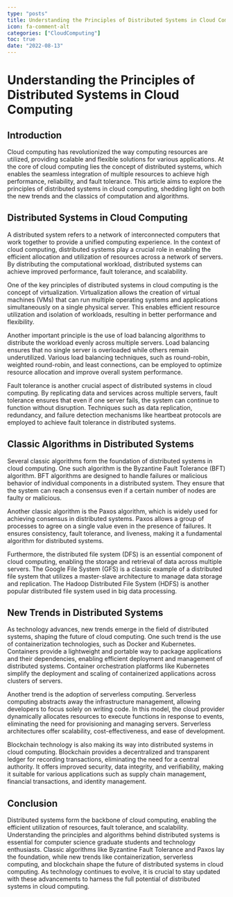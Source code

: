 ```yaml
---
type: "posts"
title: Understanding the Principles of Distributed Systems in Cloud Computing
icon: fa-comment-alt
categories: ["CloudComputing"]
toc: true
date: "2022-08-13"
---
```




# Understanding the Principles of Distributed Systems in Cloud Computing

## Introduction

Cloud computing has revolutionized the way computing resources are utilized, providing scalable and flexible solutions for various applications. At the core of cloud computing lies the concept of distributed systems, which enables the seamless integration of multiple resources to achieve high performance, reliability, and fault tolerance. This article aims to explore the principles of distributed systems in cloud computing, shedding light on both the new trends and the classics of computation and algorithms.

## Distributed Systems in Cloud Computing

A distributed system refers to a network of interconnected computers that work together to provide a unified computing experience. In the context of cloud computing, distributed systems play a crucial role in enabling the efficient allocation and utilization of resources across a network of servers. By distributing the computational workload, distributed systems can achieve improved performance, fault tolerance, and scalability.

One of the key principles of distributed systems in cloud computing is the concept of virtualization. Virtualization allows the creation of virtual machines (VMs) that can run multiple operating systems and applications simultaneously on a single physical server. This enables efficient resource utilization and isolation of workloads, resulting in better performance and flexibility.

Another important principle is the use of load balancing algorithms to distribute the workload evenly across multiple servers. Load balancing ensures that no single server is overloaded while others remain underutilized. Various load balancing techniques, such as round-robin, weighted round-robin, and least connections, can be employed to optimize resource allocation and improve overall system performance.

Fault tolerance is another crucial aspect of distributed systems in cloud computing. By replicating data and services across multiple servers, fault tolerance ensures that even if one server fails, the system can continue to function without disruption. Techniques such as data replication, redundancy, and failure detection mechanisms like heartbeat protocols are employed to achieve fault tolerance in distributed systems.

## Classic Algorithms in Distributed Systems

Several classic algorithms form the foundation of distributed systems in cloud computing. One such algorithm is the Byzantine Fault Tolerance (BFT) algorithm. BFT algorithms are designed to handle failures or malicious behavior of individual components in a distributed system. They ensure that the system can reach a consensus even if a certain number of nodes are faulty or malicious.

Another classic algorithm is the Paxos algorithm, which is widely used for achieving consensus in distributed systems. Paxos allows a group of processes to agree on a single value even in the presence of failures. It ensures consistency, fault tolerance, and liveness, making it a fundamental algorithm for distributed systems.

Furthermore, the distributed file system (DFS) is an essential component of cloud computing, enabling the storage and retrieval of data across multiple servers. The Google File System (GFS) is a classic example of a distributed file system that utilizes a master-slave architecture to manage data storage and replication. The Hadoop Distributed File System (HDFS) is another popular distributed file system used in big data processing.

## New Trends in Distributed Systems

As technology advances, new trends emerge in the field of distributed systems, shaping the future of cloud computing. One such trend is the use of containerization technologies, such as Docker and Kubernetes. Containers provide a lightweight and portable way to package applications and their dependencies, enabling efficient deployment and management of distributed systems. Container orchestration platforms like Kubernetes simplify the deployment and scaling of containerized applications across clusters of servers.

Another trend is the adoption of serverless computing. Serverless computing abstracts away the infrastructure management, allowing developers to focus solely on writing code. In this model, the cloud provider dynamically allocates resources to execute functions in response to events, eliminating the need for provisioning and managing servers. Serverless architectures offer scalability, cost-effectiveness, and ease of development.

Blockchain technology is also making its way into distributed systems in cloud computing. Blockchain provides a decentralized and transparent ledger for recording transactions, eliminating the need for a central authority. It offers improved security, data integrity, and verifiability, making it suitable for various applications such as supply chain management, financial transactions, and identity management.

## Conclusion

Distributed systems form the backbone of cloud computing, enabling the efficient utilization of resources, fault tolerance, and scalability. Understanding the principles and algorithms behind distributed systems is essential for computer science graduate students and technology enthusiasts. Classic algorithms like Byzantine Fault Tolerance and Paxos lay the foundation, while new trends like containerization, serverless computing, and blockchain shape the future of distributed systems in cloud computing. As technology continues to evolve, it is crucial to stay updated with these advancements to harness the full potential of distributed systems in cloud computing.